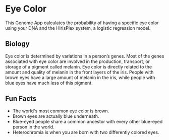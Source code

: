 # Eye Color

This Genome App calculates the probability of having a specific eye color using your DNA and the HIrisPlex system, a logistic regression model.

## Biology

Eye color is determined by variations in a person’s genes. Most of the genes associated with eye color are involved in the production, transport, or storage of a pigment called melanin. Eye color is directly related to the amount and quality of melanin in the front layers of the iris. People with brown eyes have a large amount of melanin in the iris, while people with blue eyes have much less of this pigment.

## Fun Facts

 * The world's most common eye color is brown.
 * Brown eyes are actually blue underneath.
 * Blue-eyed people share a common ancestor with every other blue-eyed person in the world.
 * Heterochromia is when you are born with two differently colored eyes.